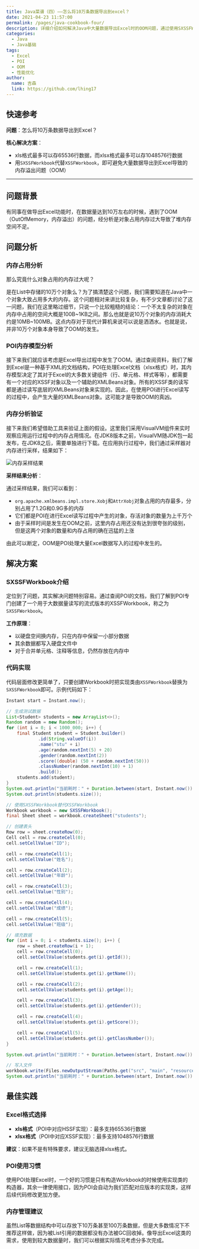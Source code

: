 ```yaml
---
title: Java菜谱（四）——怎么将10万条数据导出到excel？
date: 2021-04-23 11:57:00
permalink: /pages/java-cookbook-four/
description: 详细介绍如何解决Java中大量数据导出Excel时的OOM问题，通过使用SXSSFWorkbook替代XSSFWorkbook来避免内存溢出
categories: 
  - Java
  - Java基础
tags: 
  - Excel
  - POI
  - OOM
  - 性能优化
author: 
  name: 吉森
  link: https://github.com/lhing17
---
```


## 快速参考

**问题**：怎么将10万条数据导出到Excel？

**核心解决方案**：
- xls格式最多可以存65536行数据，而xlsx格式最多可以存1048576行数据
- 用`SXSSFWorkbook`代替`XSSFWorkbook`，即可避免大量数据导出到Excel导致的内存溢出问题（OOM）

---

<!-- more -->

## 问题背景

有同事在做导出Excel功能时，在数据量达到10万左右的时候，遇到了OOM（OutOfMemory，内存溢出）的问题，经分析是对象占用内存过大导致了堆内存空间不足。

## 问题分析

### 内存占用分析

那么究竟什么对象占用的内存过大呢？

是在List中存储的10万个对象么？为了搞清楚这个问题，我们需要知道在Java中一个对象大致占用多大的内存。这个问题相对来讲比较复杂，有不少文章都讨论了这一问题，我们在这里略过细节，只说一个比较粗糙的结论：一个不太复杂的对象在内存中占用的空间大概是100B~1KB之间。那么也就是说10万个对象的内存消耗大约是10MB~100MB。这点内存对于现代计算机来说可以说是洒洒水。也就是说，并非10万个对象本身导致了OOM的发生。

### POI内存模型分析

接下来我们就应该考虑是Excel导出过程中发生了OOM。通过查阅资料，我们了解到Excel是一种基于XML的文档结构，POI在处理Excel文档（xlsx格式）时，其内存模型决定了其对于Excel的大多数关键组件（行、单元格、样式等等），都需要有一个对应的XSSF对象以及一个辅助的XMLBeans对象。所有的XSSF类的读写都是通过读写底层的XMLBeans对象来实现的。因此，在使用POI进行Excel读写的过程中，会产生大量的XMLBeans对象。这可能才是导致OOM的真凶。

### 内存分析验证

接下来我们希望借助工具来验证上面的假设。这里我们采用VisualVM组件来实时观察应用运行过程中的内存占用情况。在JDK8版本之前，VisualVM随JDK包一起发布，在JDK8之后，需要单独进行下载。在应用执行过程中，我们通过采样器对内存进行采样，结果如下：

![内存采样结果](图片)

**采样结果分析**：

通过采样结果，我们可以看到：
- `org.apache.xmlbeans.impl.store.Xobj`和`AttrXobj`对象占用的内存最多，分别占用了1.2G和0.9G多的内存
- 它们都是POI在进行Excel读写过程中产生的对象，存活对象的数量为上千万个
- 由于采样时间是发生在OOM之前，这里内存占用还没有达到很夸张的级别，但是这两个对象的数量和内存占用的确在迅猛的上涨

由此可以断定，OOM是POI处理大量Excel数据写入的过程中发生的。

## 解决方案

### SXSSFWorkbook介绍

定位到了问题，其实解决问题特别容易。通过查阅POI的文档，我们了解到POI专门创建了一个用于大数据量读写的流式版本的XSSFWorkbook，称之为`SXSSFWorkbook`。

**工作原理**：
- 以硬盘空间换内存，只在内存中保留一小部分数据
- 其余数据都写入硬盘文件中
- 对于合并单元格、注释等信息，仍然存放在内存中

### 代码实现

代码层面修改更简单了，只要创建Workbook时把实现类由`XSSFWorkbook`替换为`SXSSFWorkbook`即可。示例代码如下：


```java
Instant start = Instant.now();

// 生成测试数据
List<Student> students = new ArrayList<>();
Random random = new Random();
for (int i = 0; i < 1000_000; i++) {
    final Student student = Student.builder()
            .id(String.valueOf(i))
            .name("stu" + i)
            .age(random.nextInt(5) + 20)
            .gender(random.nextInt(2))
            .score((double) (50 + random.nextInt(50)))
            .classNumber(random.nextInt(10) + 1)
            .build();
    students.add(student);
}
System.out.println("当前耗时：" + Duration.between(start, Instant.now()).toMillis() + "ms");
System.out.println(students.size());

// 使用SXSSFWorkbook替代XSSFWorkbook
Workbook workbook = new SXSSFWorkbook();
final Sheet sheet = workbook.createSheet("students");

// 创建表头
Row row = sheet.createRow(0);
Cell cell = row.createCell(0);
cell.setCellValue("ID");

cell = row.createCell(1);
cell.setCellValue("姓名");

cell = row.createCell(2);
cell.setCellValue("年龄");

cell = row.createCell(3);
cell.setCellValue("性别");

cell = row.createCell(4);
cell.setCellValue("成绩");

cell = row.createCell(5);
cell.setCellValue("班级");

// 填充数据
for (int i = 0; i < students.size(); i++) {
    row = sheet.createRow(i + 1);
    cell = row.createCell(0);
    cell.setCellValue(students.get(i).getId());

    cell = row.createCell(1);
    cell.setCellValue(students.get(i).getName());

    cell = row.createCell(2);
    cell.setCellValue(students.get(i).getAge());

    cell = row.createCell(3);
    cell.setCellValue(students.get(i).getGender());

    cell = row.createCell(4);
    cell.setCellValue(students.get(i).getScore());

    cell = row.createCell(5);
    cell.setCellValue(students.get(i).getClassNumber());
}

System.out.println("当前耗时：" + Duration.between(start, Instant.now()).toMillis() + "ms");

// 写入文件
workbook.write(Files.newOutputStream(Paths.get("src", "main", "resources", "students.xlsx")));
System.out.println("当前耗时：" + Duration.between(start, Instant.now()).toMillis() + "ms");
```

## 最佳实践

### Excel格式选择

- **xls格式**（POI中对应HSSF实现）：最多支持65536行数据
- **xlsx格式**（POI中对应XSSF实现）：最多支持1048576行数据

**建议**：如果不是有特殊要求，建议无脑选择xlsx格式。

### POI使用习惯

使用POI处理Excel时，一个好的习惯是只有构造Workbook的时候使用实现类的构造器，其余一律使用接口，因为POI会自动为我们匹配对应版本的实现类，这样后续代码修改更加方便。

### 内存管理建议

虽然List等数据结构中可以存放下10万条甚至100万条数据，但是大多数情况下不推荐这样做，因为被List引用的数据都没有办法被GC回收掉。像导出Excel这类的需求，使用到较大数据量时，我们可以根据实际情况考虑分多次完成。